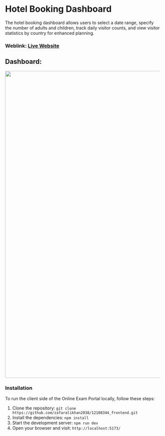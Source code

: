 # Hotel Booking Dashboard
The hotel booking dashboard allows users to select a date range, specify the number of adults and children, track daily visitor counts, and view visitor statistics by country for enhanced planning.

### Weblink: [Live Website](https://one2108344-frontend.onrender.com)

## Dashboard:
<img width="1000px;" src="https://res.cloudinary.com/dbl03sf0r/image/upload/v1728827195/dashboard_pgbqlw.png"/>


### Installation
To run the client side of the Online Exam Portal locally, follow these steps:

1. Clone the repository: `git clone https://github.com/zafaralikhan2038/12108344_frontend.git`
2. Install the dependencies: `npm install`
3. Start the development server: `npm run dev`
4. Open your browser and visit: `http://localhost:5173/`
